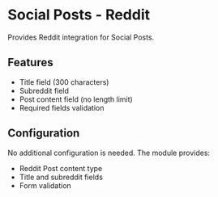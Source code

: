 # Social Posts - Reddit

Provides Reddit integration for Social Posts.

## Features
- Title field (300 characters)
- Subreddit field
- Post content field (no length limit)
- Required fields validation

## Configuration
No additional configuration is needed. The module provides:
- Reddit Post content type
- Title and subreddit fields
- Form validation